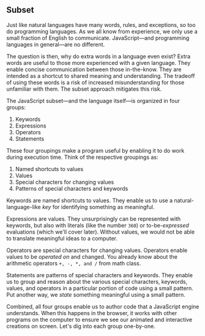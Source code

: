 ## Subset

Just like natural languages have many words, rules, and exceptions, so too do programming languages. As we all know from experience, we only use a small fraction of English to communicate. JavaScript—and programming languages in general—are no different. 

The question is then, why do extra words in a language even exist? Extra words are useful to those more experienced with a given language. They enable concise communication between those in-the-know. They are intended as a shortcut to shared meaning and understanding. The tradeoff of using these words is a risk of increased misunderstanding for those unfamiliar with them. The subset approach mitigates this risk.

The JavaScript subset—and the language itself—is organized in four groups:
1. Keywords
2. Expressions
3. Operators
4. Statements

These four groupings make a program useful by enabling it to do work during execution time. Think of the respective groupings as:
1. Named shortcuts to values
2. Values
3. Special characters for changing values
4. Patterns of special characters and keywords

Keywords are named shortcuts to values. They enable us to use a natural-language-like *key* for identifying something as meaningful.

Expressions are values. They unsurprisingly can be represented with keywords, but also with literals (like the number `360`) or to-be-*expressed* evaluations (which we'll cover later). Without values, we would not be able to translate meaningful ideas to a computer.

Operators are special characters for changing values. Operators enable values to be *operated on* and changed. You already know about the arithmetic operators `+, -, *, and /` from math class.

Statements are patterns of special characters and keywords. They enable us to group and reason about the various special characters, keywords, values, and operators in a particular portion of code using a small pattern. Put another way, we *state* something meaningful using a small pattern.

Combined, all four groups enable us to author code that a JavaScript engine understands. When this happens in the browser, it works with other programs on the computer to ensure we see our animated and interactive creations on screen. Let's dig into each group one-by-one.
